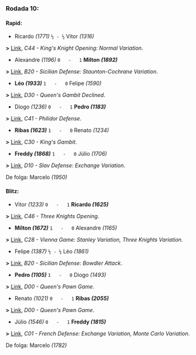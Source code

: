 ### Rodada 10:

#### Rapid:

* Ricardo *(1771)* `½ - ½` Vitor *(1316)* 

**>** [Link](https://www.lichess.org/DzW6bbNE), *C44 - King's Knight Opening: Normal Variation*.
* Alexandre *(1196)* `0   -   1` **Milton *(1892)*** 

**>** [Link](https://www.lichess.org/rFpRNKGI), *B20 - Sicilian Defense: Staunton-Cochrane Variation*.
* **Léo *(1933)*** `1   -   0`  Felipe *(1590)* 

**>** [Link](https://www.lichess.org/0hAMPnId), *D30 - Queen's Gambit Declined*.
* Diogo *(1236)* `0   -   1` **Pedro *(1183)*** 

**>** [Link](https://www.lichess.org/xh3yb5Ix), *C41 - Philidor Defense*.
* **Ribas *(1623)*** `1   -   0`  Renato *(1234)* 

**>** [Link](https://www.lichess.org/CNBZdTeY), *C30 - King's Gambit*.
* **Freddy *(1868)*** `1   -   0`  Júlio *(1706)* 

**>** [Link](https://www.lichess.org/huR1ONU0), *D10 - Slav Defense: Exchange Variation*.

De folga: Marcelo *(1950)*

#### Blitz:

* Vitor *(1233)* `0   -   1` **Ricardo *(1625)*** 

**>** [Link](https://www.lichess.org/sMrIcVds), *C46 - Three Knights Opening*.
* **Milton *(1672)*** `1   -   0`  Alexandre *(1165)* 

**>** [Link](https://www.lichess.org/vZnMORke), *C28 - Vienna Game: Stanley Variation, Three Knights Variation*.
* Felipe *(1387)* `½ - ½` Léo *(1861)* 

**>** [Link](https://www.lichess.org/K5Vz3kms), *B20 - Sicilian Defense: Bowdler Attack*.
* **Pedro *(1105)*** `1   -   0`  Diogo *(1493)* 

**>** [Link](https://www.lichess.org/lwaXzUH9), *D00 - Queen's Pawn Game*.
* Renato *(1021)* `0   -   1` **Ribas *(2055)*** 

**>** [Link](https://www.lichess.org/czwrbtoa), *D00 - Queen's Pawn Game*.
* Júlio *(1546)* `0   -   1` **Freddy *(1815)*** 

**>** [Link](https://www.lichess.org/i8nZDdQV), *C01 - French Defense: Exchange Variation, Monte Carlo Variation*.

De folga: Marcelo *(1782)*

